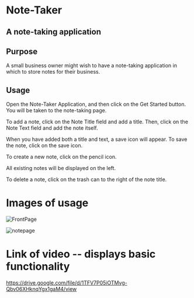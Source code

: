 # Note-Taker
## A note-taking application
## Purpose
A small business owner might wish to have a note-taking application in which to store notes for their business.

## Usage
Open the Note-Taker Application, and then click on the Get Started button. You will be taken to the note-taking page.

To add a note, click on the Note Title field and add a title. Then, click on the Note Text field and add the note itself.

When you have added both a title and text, a save icon will appear. To save the note, click on the save icon.

To create a new note, click on the pencil icon.

All existing notes will be displayed on the left.

To delete a note, click on the trash can to the right of the note title.

# Images of usage
![FrontPage](https://user-images.githubusercontent.com/52082187/95534364-da7e6300-09a2-11eb-89d0-01a2aca1e0d3.jpg)

![notepage](https://user-images.githubusercontent.com/52082187/95534372-df431700-09a2-11eb-84cf-c1b9c8d44d67.jpg)

# Link of video -- displays basic functionality

https://drive.google.com/file/d/1TFV7P05iOTMvg-Qbv06XHknqYgx1gaM4/view